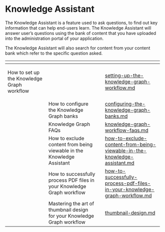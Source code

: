 # Knowledge Assistant

The Knowledge Assistant is a feature used to ask questions, to find out key information that can help end-users learn. The Knowledge Assistant will  answer user’s questions using the bank of content that you have uploaded into the administration portal of your application.&#x20;

The Knowledge Assistant will also search for content from your content bank which refer to the specific question asked.&#x20;

<table data-view="cards"><thead><tr><th></th><th></th><th></th><th data-hidden data-card-target data-type="content-ref"></th></tr></thead><tbody><tr><td><p></p><p>How to set up the Knowledge Graph workflow</p></td><td></td><td></td><td><a href="knowledge-assistant/setting-up-the-knowledge-graph-workflow.md">setting-up-the-knowledge-graph-workflow.md</a></td></tr><tr><td></td><td>How to configure the Knowledge Graph banks</td><td></td><td><a href="knowledge-assistant/configuring-the-knowledge-graph-banks.md">configuring-the-knowledge-graph-banks.md</a></td></tr><tr><td></td><td>Knowledge Graph FAQs</td><td></td><td><a href="knowledge-assistant/knowledge-graph-workflow-faqs.md">knowledge-graph-workflow-faqs.md</a></td></tr><tr><td></td><td>How to exclude content from being viewable in the Knowledge Assistant</td><td></td><td><a href="knowledge-assistant/how-to-exclude-content-from-being-viewable-in-the-knowledge-assistant.md">how-to-exclude-content-from-being-viewable-in-the-knowledge-assistant.md</a></td></tr><tr><td></td><td>How to successfully process PDF files in your Knowledge Graph workflow</td><td></td><td><a href="knowledge-assistant/how-to-successfully-process-pdf-files-in-your-knowledge-graph-workflow.md">how-to-successfully-process-pdf-files-in-your-knowledge-graph-workflow.md</a></td></tr><tr><td></td><td>Mastering the art of thumbnail design for your Knowledge Graph workflow</td><td></td><td><a href="../../design/thumbnail-design.md">thumbnail-design.md</a></td></tr></tbody></table>

